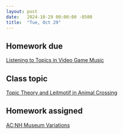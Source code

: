 ```yaml
---
layout: post
date:   2024-10-29 00:00:00 -0500
title:  "Tue, Oct 29"
---
```



## Homework due

[Listening to Topics in Video Game Music](https://gmuedu-my.sharepoint.com/:f:/g/personal/mlavengo_gmu_edu/EnXH-XQ_-uVKtw5tJz6xe1gB_LD7aB9uzB5G344iTHaZNg?e=qwVNA9)

## Class topic

[Topic Theory and Leitmotif in Animal Crossing](http://www.smt-v.org/archives/volume9.html#variations-on-a-theme-by-k-k-slider-memory-and-play-in-animal-crossing-new-horizons)

## Homework assigned

[AC:NH Museum Variations](https://gmuedu-my.sharepoint.com/:f:/g/personal/mlavengo_gmu_edu/EnXH-XQ_-uVKtw5tJz6xe1gB_LD7aB9uzB5G344iTHaZNg?e=qwVNA9)
